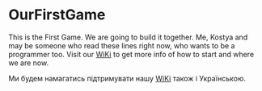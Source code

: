 # OurFirstGame

This is the First Game. We are going to build it together. Me, Kostya and may be someone who read these lines right now, who wants to be a programmer too. 
Visit our [WiKi](https://github.com/vavan/OurFirstGame/wiki) to get more info of how to start and where we are now. 


Ми будем намагатись підтримувати нашу [WiKi](https://github.com/vavan/OurFirstGame/wiki) також і Українською.



 

